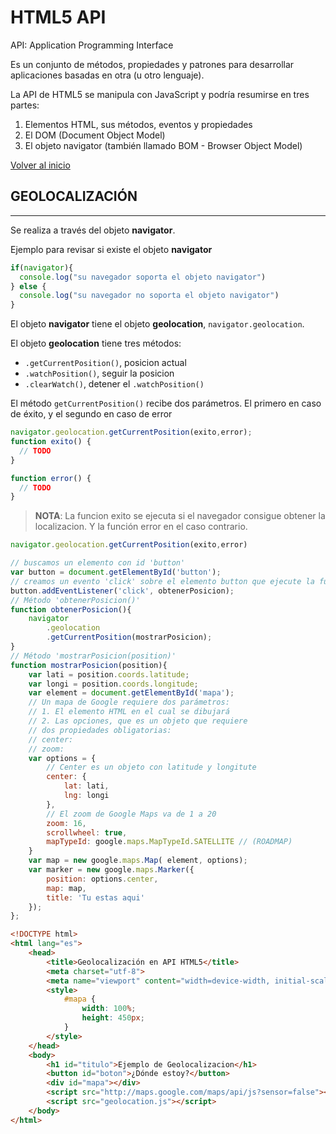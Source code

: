 # HTML5 API

API: Application Programming Interface

Es un conjunto de métodos, propiedades y patrones para desarrollar aplicaciones basadas en otra (u otro lenguaje).

La API de HTML5 se manipula con JavaScript y podría resumirse en tres partes:
1. Elementos HTML, sus métodos, eventos y propiedades
2. El DOM (Document Object Model)
3. El objeto navigator (también llamado BOM - Browser Object Model)

[Volver al inicio](#-HTML5-API)

## GEOLOCALIZACIÓN
--------------------------------------------------------------------------- 

Se realiza a través del objeto **navigator**.

Ejemplo para revisar si existe el objeto **navigator**

```javascript
if(navigator){
  console.log("su navegador soporta el objeto navigator")
} else {
  console.log("su navegador no soporta el objeto navigator")
}
```

El objeto **navigator** tiene el objeto **geolocation**, `navigator.geolocation`.

El objeto **geolocation** tiene tres métodos:

* `.getCurrentPosition()`, posicion actual
* `.watchPosition()`, seguir la posicion
* `.clearWatch()`, detener el `.watchPosition()`

El método `getCurrentPosition()` recibe dos parámetros. El primero en caso de éxito, y el segundo en caso de error

```javascript
navigator.geolocation.getCurrentPosition(exito,error);
function exito() {
  // TODO
}

function error() {
  // TODO
}
```

> **NOTA**: La funcion exito se ejecuta si el navegador consigue obtener la localizacion. Y la función error en el caso contrario.

```javascript
navigator.geolocation.getCurrentPosition(exito,error)
```

```javascript
// buscamos un elemento con id 'button'
var button = document.getElementById('button');
// creamos un evento 'click' sobre el elemento button que ejecute la función 'obtenerPosicion'
button.addEventListener('click', obtenerPosicion);
// Método 'obtenerPosicion()'
function obtenerPosicion(){
    navigator
        .geolocation
        .getCurrentPosition(mostrarPosicion);
}
// Método 'mostrarPosicion(position)'
function mostrarPosicion(position){
    var lati = position.coords.latitude;
    var longi = position.coords.longitude;
    var element = document.getElementById('mapa');
    // Un mapa de Google requiere dos parámetros:
    // 1. El elemento HTML en el cual se dibujará
    // 2. Las opciones, que es un objeto que requiere
    // dos propiedades obligatorias:
    // center:
    // zoom: 
    var options = {
        // Center es un objeto con latitude y longitute
        center: {
            lat: lati,
            lng: longi
        },
        // El zoom de Google Maps va de 1 a 20
        zoom: 16,
        scrollwheel: true,
        mapTypeId: google.maps.MapTypeId.SATELLITE // (ROADMAP)
    }
    var map = new google.maps.Map( element, options);
    var marker = new google.maps.Marker({
        position: options.center,
        map: map,
        title: 'Tu estas aqui'
    });
};
```

```html
<!DOCTYPE html>
<html lang="es">
    <head>
        <title>Geolocalización en API HTML5</title>
        <meta charset="utf-8">
        <meta name="viewport" content="width=device-width, initial-scale=1, maximum-scale=1" />
        <style>
            #mapa {
                width: 100%;
                height: 450px;
            }
        </style>
    </head>
    <body>
        <h1 id="titulo">Ejemplo de Geolocalizacion</h1>
        <button id="boton">¿Dónde estoy?</button>
        <div id="mapa"></div>
        <script src="http://maps.google.com/maps/api/js?sensor=false"></script>
        <script src="geolocation.js"></script>
    </body>
</html>
```
